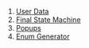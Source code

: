 ﻿1. [User Data](https://github.com/HDHeros/UniPacks/tree/main/Docs/UserData/README.md)
2. [Final State Machine](https://github.com/HDHeros/UniPacks/tree/main/Docs/Fsm/README.md)
3. [Popups](https://github.com/HDHeros/UniPacks/tree/main/Docs/Popups/README.md)
4. [Enum Generator](https://github.com/HDHeros/UniPacks/tree/main/Docs/EnumGen/README.md)

